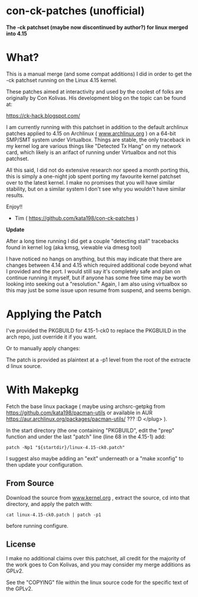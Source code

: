 # con-ck-patches (unofficial)

**The -ck patchset (maybe now discontinued by author?) for linux merged into 4.15**

What?
=====

This is a manual merge (and some compat additions) I did in order to get the -ck patchset running on the Linux 4.15 kernel. 

These patches aimed at interactivity and used by the coolest of folks are originally by Con Kolivas. His development blog on the topic can be found at:

https://ck-hack.blogspot.com/

I am currently running with this patchset in addition to the default archlinux patches applied to 4.15 on Archlinux ( www.archlinux.org ) on a 64-bit SMP/SMT system under Virtualbox. Things are stable, the only traceback in my kernel log are various things like "Detected Tx Hang" on my network card, which likely is an arifact of running under Virtualbox and not this patchset.

All this said, I did not do extensive research nor speed a month porting this, this is simply a one-night job spent porting my favourite kernel patchset over to the latest kernel. I make no promises that you will have similar stability, but on a similar system I don't see why you wouldn't have similar results.

Enjoy!!

- Tim ( https://github.com/kata198/con-ck-patches )


**Update**

After a long time running I did get a couple "detecting stall" tracebacks found in kernel log (aka kmsg, viewable via dmesg tool)

I have noticed no hangs on anything, but this may indicate that there are changes between 4.14 and 4.15 which required additional code beyond what I provided and the port. I would still say it's completely safe and plan on continue running it myself, but if anyone has some free time may be worth looking into seeking out a "resolution." Again, I am also using virtualbox so this may just be some issue upon  resume from suspend, and seems benign.


Applying the Patch
==================

I've provided the PKGBUILD for 4.15-1-ck0 to replace the PKGBUILD in the arch repo, just override it if you want.

Or to manually apply changes:

The patch is provided as plaintext at a -p1 level from the root of the extracte d linux source.

With Makepkg
============

Fetch the base linux package ( maybe using archsrc-getpkg from https://github.com/kata198/pacman-utils or available in AUR https://aur.archlinux.org/packages/pacman-utils/  ??? :D \</plug\> ).

In the start directory (the one containing "PKGBUILD", edit the "prep" function and under the last "patch" line (line 68 in the 4.15-1) add:

	patch -Np1 "${startdir}/linux-4.15-ck0.patch"

I suggest also maybe adding an "exit" underneath or a "make xconfig" to then update your configuration. 

From Source
-----------

Download the source from www.kernel.org , extract the source, cd into that directory, and apply the patch with:

	cat linux-4.15-ck0.patch | patch -p1

before running configure.


License
-------

I make no additional claims over this patchset, all credit for the majority of the work goes to Con Kolivas, and you may consider my merge additions as GPLv2.

See the "COPYING" file within the linux source code for the specific text of the GPLv2.

